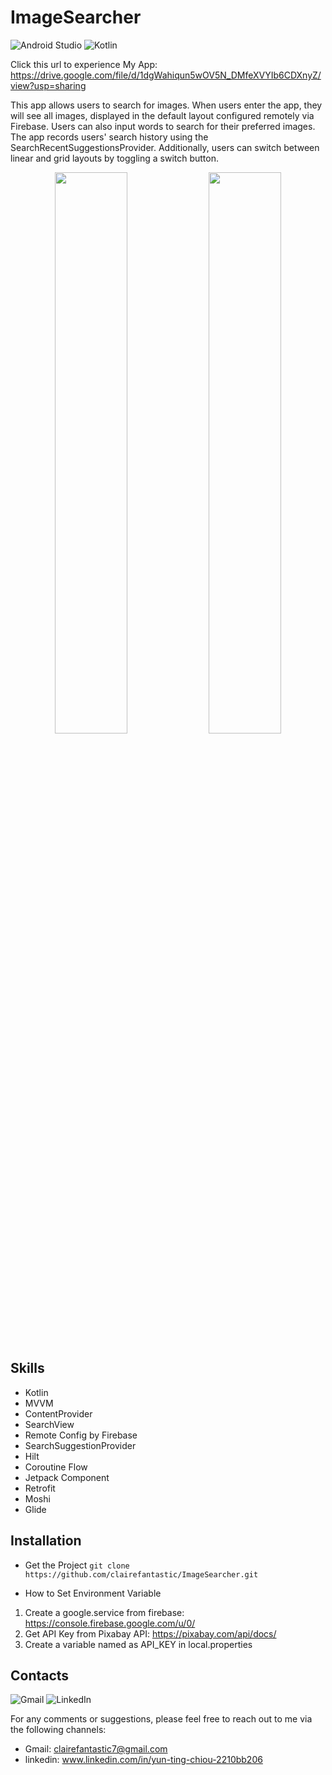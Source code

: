 # ImageSearcher
![Android Studio](https://img.shields.io/badge/Android%20Studio-3DDC84.svg?style=for-the-badge&logo=android-studio&logoColor=white)
![Kotlin](https://img.shields.io/badge/kotlin-%237F52FF.svg?style=for-the-badge&logo=kotlin&logoColor=white)

Click this url to experience My App: https://drive.google.com/file/d/1dgWahiqun5wOV5N_DMfeXVYIb6CDXnyZ/view?usp=sharing

This app allows users to search for images. When users enter the app, 
they will see all images, displayed in the default layout configured
remotely via Firebase. Users can also input words to search for their
preferred images. The app records users' search history using the
SearchRecentSuggestionsProvider. Additionally, users can switch between
linear and grid layouts by toggling a switch button.
<p align="center">
  <img src="https://github.com/clairefantastic/ImageSearcher/assets/77667003/8f29be7d-af0f-47d9-83e0-53a9b7f980cd" width="48%" />
  <img src="https://github.com/clairefantastic/ImageSearcher/assets/77667003/577cec50-0e1e-4211-b33c-733778f1716c" width="48%" /> 
</p>

## Skills
* Kotlin
* MVVM
* ContentProvider
* SearchView
* Remote Config by Firebase
* SearchSuggestionProvider
* Hilt
* Coroutine Flow
* Jetpack Component
* Retrofit
* Moshi
* Glide

## Installation
* Get the Project
``git clone https://github.com/clairefantastic/ImageSearcher.git``

* How to Set Environment Variable
1. Create a google.service from firebase: https://console.firebase.google.com/u/0/
2. Get API Key from Pixabay API: https://pixabay.com/api/docs/
3. Create a variable named as API_KEY in local.properties

## Contacts
![Gmail](https://img.shields.io/badge/Gmail-D14836?style=for-the-badge&logo=gmail&logoColor=white)
![LinkedIn](https://img.shields.io/badge/linkedin-%230077B5.svg?style=for-the-badge&logo=linkedin&logoColor=white)

For any comments or suggestions, please feel free to reach out to me via the following channels:

* Gmail: clairefantastic7@gmail.com
* linkedin: www.linkedin.com/in/yun-ting-chiou-2210bb206
